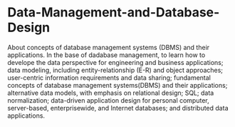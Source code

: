 # Data-Management-and-Database-Design
About concepts of database management systems (DBMS) and their applications.
In the base of dadabase management, to learn how to develope the data perspective for engineering and business applications; data modeling, including entity-relationship (E-R) and object approaches; user-centric information requirements and data sharing; fundamental concepts of database management systems(DBMS) and their applications; alternative data models, with emphasis on relational design; SQL; data normalization; data-driven application design for personal computer, server-based, enterprisewide, and Internet databases; and distributed data applications.
